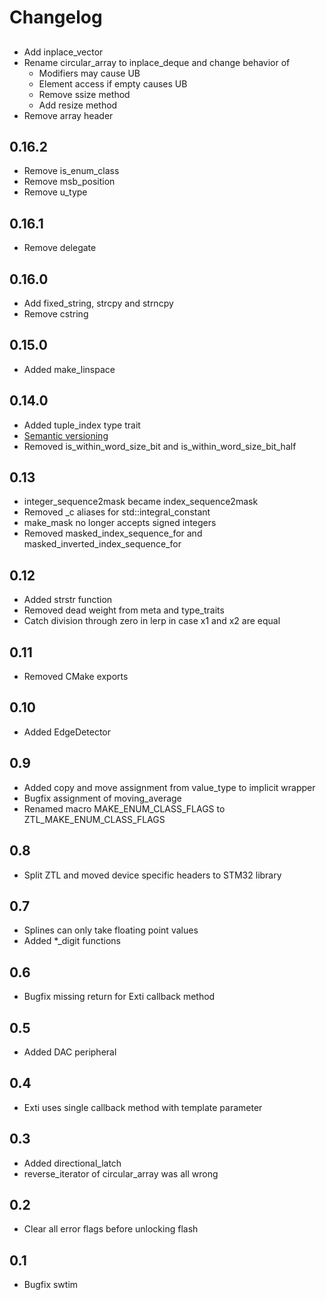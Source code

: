 # Changelog

##
- Add inplace_vector
- Rename circular_array to inplace_deque and change behavior of
  - Modifiers may cause UB
  - Element access if empty causes UB
  - Remove ssize method
  - Add resize method
- Remove array header

## 0.16.2
- Remove is_enum_class
- Remove msb_position
- Remove u_type

## 0.16.1
- Remove delegate

## 0.16.0
- Add fixed_string, strcpy and strncpy
- Remove cstring

## 0.15.0
- Added make_linspace

## 0.14.0
- Added tuple_index type trait
- [Semantic versioning](https://semver.org)
- Removed is_within_word_size_bit and is_within_word_size_bit_half

## 0.13
- integer_sequence2mask became index_sequence2mask
- Removed _c aliases for std::integral_constant
- make_mask no longer accepts signed integers
- Removed masked_index_sequence_for and masked_inverted_index_sequence_for

## 0.12
- Added strstr function
- Removed dead weight from meta and type_traits
- Catch division through zero in lerp in case x1 and x2 are equal

## 0.11
- Removed CMake exports

## 0.10
- Added EdgeDetector

## 0.9
- Added copy and move assignment from value_type to implicit wrapper
- Bugfix assignment of moving_average
- Renamed macro MAKE_ENUM_CLASS_FLAGS to ZTL_MAKE_ENUM_CLASS_FLAGS

## 0.8
- Split ZTL and moved device specific headers to STM32 library

## 0.7
- Splines can only take floating point values
- Added *_digit functions

## 0.6
- Bugfix missing return for Exti callback method

## 0.5
- Added DAC peripheral

## 0.4
- Exti uses single callback method with template parameter

## 0.3
- Added directional_latch
- reverse_iterator of circular_array was all wrong

## 0.2
- Clear all error flags before unlocking flash

## 0.1
- Bugfix swtim